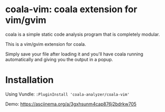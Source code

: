 coala-vim: coala extension for vim/gvim
=======================================

coala is a simple static code analysis program that is completely modular.

This is a vim/gvim extension for coala.

Simply save your file after loading it and you'll have coala running
automatically and giving you the output in a popup.

Installation
============

Using Vundle: `:PluginInstall 'coala-analyzer/coala-vim'`

Demo: https://asciinema.org/a/3gxhsunm4cap876j2bdrkw705
